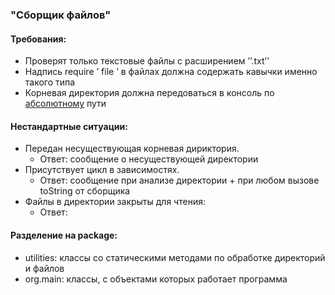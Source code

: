 ### "Сборщик файлов"
#### Требования:
* Проверят только текстовые файлы с расширением ’’.txt’’
* Надпись require ’ file ’ в файлах должна содержать кавычки именно такого типа
* Корневая директория должна передоваться в консоль по <ins>абсолютному</ins> пути
#### Нестандартные ситуации:
* Передан несуществующая корневая дириктория. 
  * Ответ: сообщение о несуществующей директории
* Присутствует цикл в зависимостях.
  * Ответ: сообщение при анализе директории + при любом вызове toString от сборщика
* Файлы в директории закрыты для чтения:
  * Ответ: 
#### Разделение на package:
* utilities: классы со статическими методами по обработке директорий и файлов
* org.main: классы, с объектами которых работает программа
